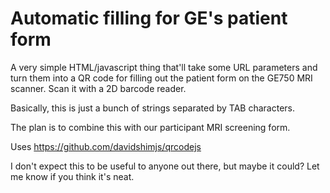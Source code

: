 # Automatic filling for GE's patient form

A very simple HTML/javascript thing that'll take some URL parameters and turn them into a QR code for filling out the patient form on the GE750 MRI scanner. Scan it with a 2D barcode reader.

Basically, this is just a bunch of strings separated by TAB characters.

The plan is to combine this with our participant MRI screening form.

Uses https://github.com/davidshimjs/qrcodejs

I don't expect this to be useful to anyone out there, but maybe it could? Let me know if you think it's neat.
